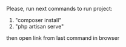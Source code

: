 Please, run next commands to run project:

1) "composer install"
2) "php artisan serve"

then open link from last command in browser

